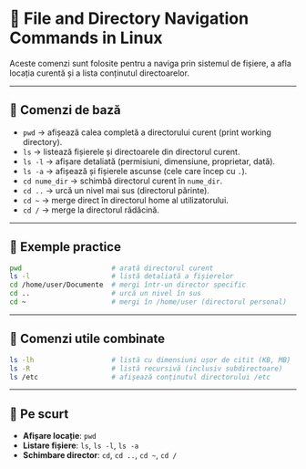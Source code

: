 # 📘 File and Directory Navigation Commands in Linux

Aceste comenzi sunt folosite pentru a naviga prin sistemul de fișiere, a afla locația curentă și a lista conținutul directoarelor.

---

## 🔹 Comenzi de bază

- `pwd` → afișează calea completă a directorului curent (print working directory).  
- `ls` → listează fișierele și directoarele din directorul curent.  
- `ls -l` → afișare detaliată (permisiuni, dimensiune, proprietar, dată).  
- `ls -a` → afișează și fișierele ascunse (cele care încep cu `.`).  
- `cd nume_dir` → schimbă directorul curent în `nume_dir`.  
- `cd ..` → urcă un nivel mai sus (directorul părinte).  
- `cd ~` → merge direct în directorul home al utilizatorului.  
- `cd /` → merge la directorul rădăcină.  

---

## 🔹 Exemple practice

```bash
pwd                      # arată directorul curent
ls -l                    # listă detaliată a fișierelor
cd /home/user/Documente  # mergi într-un director specific
cd ..                    # urcă un nivel în sus
cd ~                     # mergi în /home/user (directorul personal)
```

---

## 🔹 Comenzi utile combinate

```bash
ls -lh                   # listă cu dimensiuni ușor de citit (KB, MB)
ls -R                    # listă recursivă (inclusiv subdirectoare)
ls /etc                  # afișează conținutul directorului /etc
```

---

## 🔹 Pe scurt
- **Afișare locație**: `pwd`  
- **Listare fișiere**: `ls`, `ls -l`, `ls -a`  
- **Schimbare director**: `cd`, `cd ..`, `cd ~`, `cd /`  
